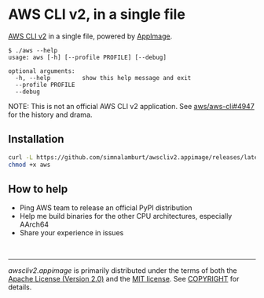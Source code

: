 AWS CLI v2, in a single file
========
[AWS CLI v2] in a single file, powered by [AppImage].

```console
$ ./aws --help
usage: aws [-h] [--profile PROFILE] [--debug]

optional arguments:
  -h, --help         show this help message and exit
  --profile PROFILE
  --debug
```

NOTE: This is not an official AWS CLI v2 application. See [aws/aws-cli#4947] for
the history and drama.

Installation
--------
```bash
curl -L https://github.com/simnalamburt/awscliv2.appimage/releases/latest/download/aws-x86_64.AppImage -o aws
chmod +x aws
```

How to help
--------
- Ping AWS team to release an official PyPI distribution
- Help me build binaries for the other CPU architectures, especially AArch64
- Share your experience in issues

&nbsp;

--------
*awscliv2.appimage* is primarily distributed under the terms of both the [Apache
License (Version 2.0)] and the [MIT license]. See [COPYRIGHT] for details.

[AWS CLI v2]: https://awscli.amazonaws.com/v2/documentation/api/latest/index.html
[AppImage]: https://appimage.org/
[aws/aws-cli#4947]: https://github.com/aws/aws-cli/issues/4947

[Apache License (Version 2.0)]: LICENSE-APACHE
[MIT license]: LICENSE-MIT
[COPYRIGHT]: COPYRIGHT
